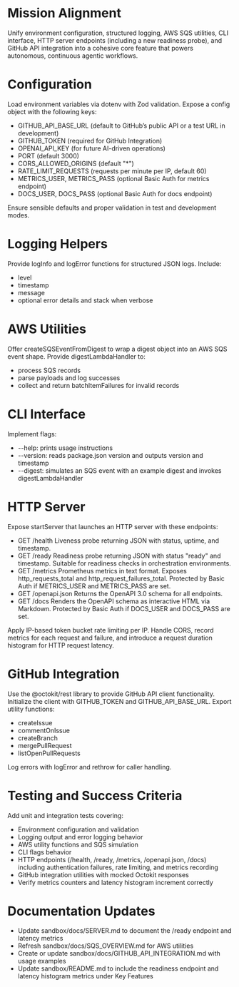 # Mission Alignment

Unify environment configuration, structured logging, AWS SQS utilities, CLI interface, HTTP server endpoints (including a new readiness probe), and GitHub API integration into a cohesive core feature that powers autonomous, continuous agentic workflows.

# Configuration

Load environment variables via dotenv with Zod validation. Expose a config object with the following keys:
- GITHUB_API_BASE_URL (default to GitHub’s public API or a test URL in development)
- GITHUB_TOKEN (required for GitHub Integration)
- OPENAI_API_KEY (for future AI-driven operations)
- PORT (default 3000)
- CORS_ALLOWED_ORIGINS (default "*")
- RATE_LIMIT_REQUESTS (requests per minute per IP, default 60)
- METRICS_USER, METRICS_PASS (optional Basic Auth for metrics endpoint)
- DOCS_USER, DOCS_PASS (optional Basic Auth for docs endpoint)

Ensure sensible defaults and proper validation in test and development modes.

# Logging Helpers

Provide logInfo and logError functions for structured JSON logs. Include:
- level
- timestamp
- message
- optional error details and stack when verbose

# AWS Utilities

Offer createSQSEventFromDigest to wrap a digest object into an AWS SQS event shape. Provide digestLambdaHandler to:
- process SQS records
- parse payloads and log successes
- collect and return batchItemFailures for invalid records

# CLI Interface

Implement flags:
- --help: prints usage instructions
- --version: reads package.json version and outputs version and timestamp
- --digest: simulates an SQS event with an example digest and invokes digestLambdaHandler

# HTTP Server

Expose startServer that launches an HTTP server with these endpoints:

- GET /health
  Liveness probe returning JSON with status, uptime, and timestamp.
- GET /ready
  Readiness probe returning JSON with status "ready" and timestamp. Suitable for readiness checks in orchestration environments.
- GET /metrics
  Prometheus metrics in text format. Exposes http_requests_total and http_request_failures_total. Protected by Basic Auth if METRICS_USER and METRICS_PASS are set.
- GET /openapi.json
  Returns the OpenAPI 3.0 schema for all endpoints.
- GET /docs
  Renders the OpenAPI schema as interactive HTML via Markdown. Protected by Basic Auth if DOCS_USER and DOCS_PASS are set.

Apply IP-based token bucket rate limiting per IP. Handle CORS, record metrics for each request and failure, and introduce a request duration histogram for HTTP request latency.

# GitHub Integration

Use the @octokit/rest library to provide GitHub API client functionality. Initialize the client with GITHUB_TOKEN and GITHUB_API_BASE_URL. Export utility functions:
- createIssue
- commentOnIssue
- createBranch
- mergePullRequest
- listOpenPullRequests

Log errors with logError and rethrow for caller handling.

# Testing and Success Criteria

Add unit and integration tests covering:

- Environment configuration and validation
- Logging output and error logging behavior
- AWS utility functions and SQS simulation
- CLI flags behavior
- HTTP endpoints (/health, /ready, /metrics, /openapi.json, /docs) including authentication failures, rate limiting, and metrics recording
- GitHub integration utilities with mocked Octokit responses
- Verify metrics counters and latency histogram increment correctly

# Documentation Updates

- Update sandbox/docs/SERVER.md to document the /ready endpoint and latency metrics
- Refresh sandbox/docs/SQS_OVERVIEW.md for AWS utilities
- Create or update sandbox/docs/GITHUB_API_INTEGRATION.md with usage examples
- Update sandbox/README.md to include the readiness endpoint and latency histogram metrics under Key Features